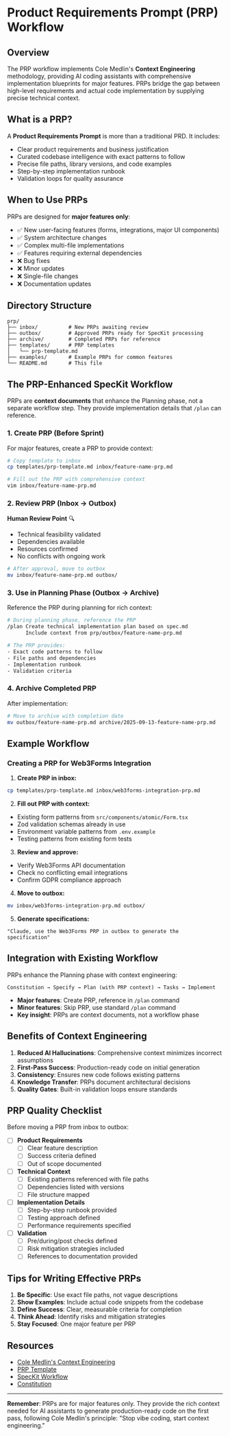 # Product Requirements Prompt (PRP) Workflow

## Overview

The PRP workflow implements Cole Medlin's **Context Engineering** methodology, providing AI coding assistants with comprehensive implementation blueprints for major features. PRPs bridge the gap between high-level requirements and actual code implementation by supplying precise technical context.

## What is a PRP?

A **Product Requirements Prompt** is more than a traditional PRD. It includes:

- Clear product requirements and business justification
- Curated codebase intelligence with exact patterns to follow
- Precise file paths, library versions, and code examples
- Step-by-step implementation runbook
- Validation loops for quality assurance

## When to Use PRPs

PRPs are designed for **major features only**:

- ✅ New user-facing features (forms, integrations, major UI components)
- ✅ System architecture changes
- ✅ Complex multi-file implementations
- ✅ Features requiring external dependencies
- ❌ Bug fixes
- ❌ Minor updates
- ❌ Single-file changes
- ❌ Documentation updates

## Directory Structure

```
prp/
├── inbox/          # New PRPs awaiting review
├── outbox/         # Approved PRPs ready for SpecKit processing
├── archive/        # Completed PRPs for reference
├── templates/      # PRP templates
│   └── prp-template.md
├── examples/       # Example PRPs for common features
└── README.md       # This file
```

## The PRP-Enhanced SpecKit Workflow

PRPs are **context documents** that enhance the Planning phase, not a separate workflow step. They provide implementation details that `/plan` can reference.

### 1. Create PRP (Before Sprint)

For major features, create a PRP to provide context:

```bash
# Copy template to inbox
cp templates/prp-template.md inbox/feature-name-prp.md

# Fill out the PRP with comprehensive context
vim inbox/feature-name-prp.md
```

### 2. Review PRP (Inbox → Outbox)

**Human Review Point** 🔍

- Technical feasibility validated
- Dependencies available
- Resources confirmed
- No conflicts with ongoing work

```bash
# After approval, move to outbox
mv inbox/feature-name-prp.md outbox/
```

### 3. Use in Planning Phase (Outbox → Archive)

Reference the PRP during planning for rich context:

```bash
# During planning phase, reference the PRP
/plan Create technical implementation plan based on spec.md
      Include context from prp/outbox/feature-name-prp.md

# The PRP provides:
- Exact code patterns to follow
- File paths and dependencies
- Implementation runbook
- Validation criteria
```

### 4. Archive Completed PRP

After implementation:

```bash
# Move to archive with completion date
mv outbox/feature-name-prp.md archive/2025-09-13-feature-name-prp.md
```

## Example Workflow

### Creating a PRP for Web3Forms Integration

1. **Create PRP in inbox:**

```bash
cp templates/prp-template.md inbox/web3forms-integration-prp.md
```

2. **Fill out PRP with context:**

- Existing form patterns from `src/components/atomic/Form.tsx`
- Zod validation schemas already in use
- Environment variable patterns from `.env.example`
- Testing patterns from existing form tests

3. **Review and approve:**

- Verify Web3Forms API documentation
- Check no conflicting email integrations
- Confirm GDPR compliance approach

4. **Move to outbox:**

```bash
mv inbox/web3forms-integration-prp.md outbox/
```

5. **Generate specifications:**

```
"Claude, use the Web3Forms PRP in outbox to generate the specification"
```

## Integration with Existing Workflow

PRPs enhance the Planning phase with context engineering:

```
Constitution → Specify → Plan (with PRP context) → Tasks → Implement
```

- **Major features**: Create PRP, reference in `/plan` command
- **Minor features**: Skip PRP, use standard `/plan` command
- **Key insight**: PRPs are context documents, not a workflow phase

## Benefits of Context Engineering

1. **Reduced AI Hallucinations**: Comprehensive context minimizes incorrect assumptions
2. **First-Pass Success**: Production-ready code on initial generation
3. **Consistency**: Ensures new code follows existing patterns
4. **Knowledge Transfer**: PRPs document architectural decisions
5. **Quality Gates**: Built-in validation loops ensure standards

## PRP Quality Checklist

Before moving a PRP from inbox to outbox:

- [ ] **Product Requirements**
  - [ ] Clear feature description
  - [ ] Success criteria defined
  - [ ] Out of scope documented

- [ ] **Technical Context**
  - [ ] Existing patterns referenced with file paths
  - [ ] Dependencies listed with versions
  - [ ] File structure mapped

- [ ] **Implementation Details**
  - [ ] Step-by-step runbook provided
  - [ ] Testing approach defined
  - [ ] Performance requirements specified

- [ ] **Validation**
  - [ ] Pre/during/post checks defined
  - [ ] Risk mitigation strategies included
  - [ ] References to documentation provided

## Tips for Writing Effective PRPs

1. **Be Specific**: Use exact file paths, not vague descriptions
2. **Show Examples**: Include actual code snippets from the codebase
3. **Define Success**: Clear, measurable criteria for completion
4. **Think Ahead**: Identify risks and mitigation strategies
5. **Stay Focused**: One major feature per PRP

## Resources

- [Cole Medlin's Context Engineering](https://github.com/coleam00/context-engineering-intro)
- [PRP Template](templates/prp-template.md)
- [SpecKit Workflow](../WORKFLOW.md)
- [Constitution](../../constitution.md)

---

**Remember**: PRPs are for major features only. They provide the rich context needed for AI assistants to generate production-ready code on the first pass, following Cole Medlin's principle: "Stop vibe coding, start context engineering."
